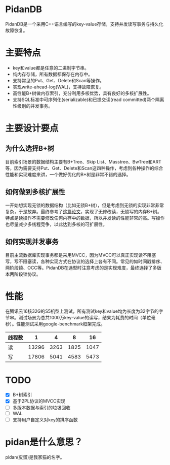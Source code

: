 # PidanDB
PidanDB是一个采用C++语言编写的key-value存储，支持并发读写事务与持久化故障恢复。


# 主要特点

* key和value都是任意的二进制字节串。
* 纯内存存储，所有数据都保存在内存中。
* 支持常见的Put、Get、Delete和Scan等操作。
* 实现write-ahead-log(WAL)，支持故障恢复。
* 高性能B+树做内存索引，充分利用多核优势，具有良好的多核扩展性。
* 支持SQL标准中可序列化(serializable)和已提交读(read committed)两个隔离性级别的并发事务。

# 主要设计要点
## 为什么选择B+树

目前索引场景的数据结构主要有B+Tree、Skip List、Masstree、BwTree和ART等，因为需要支持Put、Get、Delete和Scan这四种操作，考虑到各种操作的综合性能和实现难度来讲，一个做好优化的B+树是非常不错的选择。

## 如何做到多核扩展性
一开始想实现无锁的数据结构（比如无锁B+树），但是考虑到无锁的实现非常非常复杂，于是放弃。最终参考了[这篇论文](https://15721.courses.cs.cmu.edu/spring2020/papers/07-oltpindexes2/leis-damon2016.pdf)，实现了无修改读，无锁写的内存B+树。特点是读操作不需要修改任何内存中的数据，所以并发读的性能非常的高。写操作也尽量减少多线程竞争，以此达到多核的可扩展性。

## 如何实现并发事务
目前主流数据库实现事务都是采用MVCC，因为MVCC可以真正实现读不阻塞写，写不阻塞读，各种实现方式在协议的选择上各有不同。常见的如时间戳排序、两阶段锁、OCC等。PidanDB在选型时注意考虑的是实现难度，最终选择了多版本两阶段锁协议。


# 性能

在腾讯云16核32G的S5机型上测试，所有测试key和value均为长度为32字节的字节串。测试场景为总共1000万key-value的读写，结果为耗费的时间（单位毫秒）。性能测试采用google-benchmark框架完成。

| 线程数 | 1  | 4  | 8 | 16  |
| --- | --- | --- | --- | --- |
| 读 | 13296 |3263  |1825  | 1047 |
| 写 | 17806 |5041  |4583  | 5473 |

# TODO 

* [x] B+树索引
* [x] 基于2PL协议的MVCC实现
* [ ] 多版本数据与索引的垃圾回收
* [ ] WAL
* [ ] 支持用户自定义对key的排序函数

# pidan是什么意思？
pidan(皮蛋)是我家猫的名字。